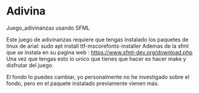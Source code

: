 # Adivina
Juego_adivinanzas usando SFML

Este juego de adivinanzas requiere que tengas instalado los paquetes de linux de arial: 
sudo apt install ttf-mscorefonts-installer
Ademas de la sfml que se instala en su pagina web : 
https://www.sfml-dev.org/download.php
Una vez que tengas esto lo unico que tienes que hacer es 
hacer make y disfrutar del juego.

El fondo lo puedes cambiar, yo personalmente no he investigado sobre el fondo,
pero en el paquete instalado previamente vienen más.


